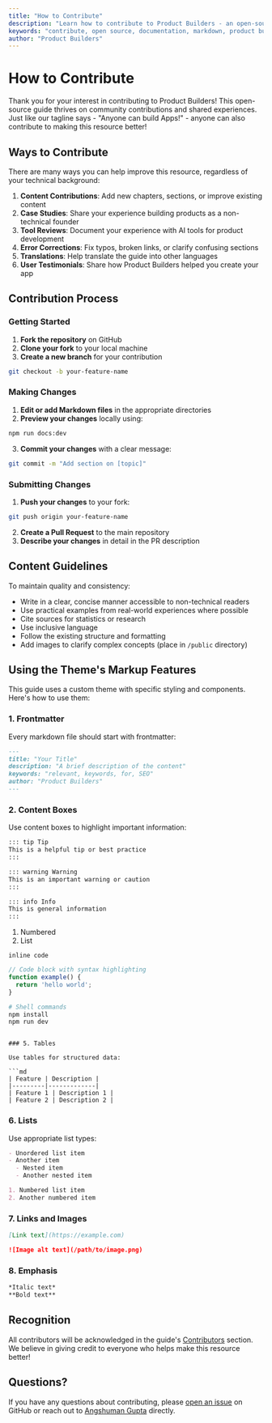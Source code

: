 ```yaml
---
title: "How to Contribute"
description: "Learn how to contribute to Product Builders - an open-source guide for non-technical founders"
keywords: "contribute, open source, documentation, markdown, product builders"
author: "Product Builders"
---
```


# How to Contribute

Thank you for your interest in contributing to Product Builders! This open-source guide thrives on community contributions and shared experiences. Just like our tagline says - "Anyone can build Apps!" - anyone can also contribute to making this resource better!

## Ways to Contribute

There are many ways you can help improve this resource, regardless of your technical background:

1. **Content Contributions**: Add new chapters, sections, or improve existing content
2. **Case Studies**: Share your experience building products as a non-technical founder
3. **Tool Reviews**: Document your experience with AI tools for product development
4. **Error Corrections**: Fix typos, broken links, or clarify confusing sections
5. **Translations**: Help translate the guide into other languages
6. **User Testimonials**: Share how Product Builders helped you create your app

## Contribution Process

### Getting Started

1. **Fork the repository** on GitHub
2. **Clone your fork** to your local machine
3. **Create a new branch** for your contribution

```bash
git checkout -b your-feature-name
```

### Making Changes

1. **Edit or add Markdown files** in the appropriate directories
2. **Preview your changes** locally using:

```bash
npm run docs:dev
```

3. **Commit your changes** with a clear message:

```bash
git commit -m "Add section on [topic]"
```

### Submitting Changes

1. **Push your changes** to your fork:

```bash
git push origin your-feature-name
```

2. **Create a Pull Request** to the main repository
3. **Describe your changes** in detail in the PR description

## Content Guidelines

To maintain quality and consistency:

- Write in a clear, concise manner accessible to non-technical readers
- Use practical examples from real-world experiences where possible
- Cite sources for statistics or research
- Use inclusive language
- Follow the existing structure and formatting
- Add images to clarify complex concepts (place in `/public` directory)

## Using the Theme's Markup Features

This guide uses a custom theme with specific styling and components. Here's how to use them:

### 1. Frontmatter

Every markdown file should start with frontmatter:

```md
---
title: "Your Title"
description: "A brief description of the content"
keywords: "relevant, keywords, for, SEO"
author: "Product Builders"
---
```

### 2. Content Boxes

Use content boxes to highlight important information:

```md
::: tip Tip
This is a helpful tip or best practice
:::

::: warning Warning
This is an important warning or caution
:::

::: info Info
This is general information
:::
```

1. Numbered
2. List

`inline code`

```js
// Code block with syntax highlighting
function example() {
  return 'hello world';
}
```

```bash
# Shell commands
npm install
npm run dev
```
```

### 5. Tables

Use tables for structured data:

```md
| Feature | Description |
|---------|-------------|
| Feature 1 | Description 1 |
| Feature 2 | Description 2 |
```

### 6. Lists

Use appropriate list types:

```md
- Unordered list item
- Another item
  - Nested item
  - Another nested item

1. Numbered list item
2. Another numbered item
```

### 7. Links and Images

```md
[Link text](https://example.com)

![Image alt text](/path/to/image.png)
```

### 8. Emphasis

```md
*Italic text*
**Bold text**
```

## Recognition

All contributors will be acknowledged in the guide's [Contributors](/contributors) section. We believe in giving credit to everyone who helps make this resource better!

## Questions?

If you have any questions about contributing, please [open an issue](https://github.com/angshu-min-js/productbuilders/issues/new) on GitHub or reach out to [Angshuman Gupta](https://github.com/angshu-min-js) directly. 